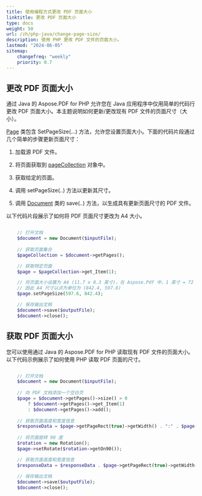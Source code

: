 ```yaml
---
title: 使用编程方式更改 PDF 页面大小
linktitle: 更改 PDF 页面大小
type: docs
weight: 50
url: /zh/php-java/change-page-size/
description: 使用 PHP 更改 PDF 文件的页面大小。
lastmod: "2024-06-05"
sitemap:
    changefreq: "weekly"
    priority: 0.7
---
```


## 更改 PDF 页面大小

通过 Java 的 Aspose.PDF for PHP 允许您在 Java 应用程序中仅用简单的代码行更改 PDF 页面大小。本主题说明如何更新/更改现有 PDF 文件的页面尺寸（大小）。

[Page](https://reference.aspose.com/pdf//java/com.aspose.pdf/page) 类包含 SetPageSize(...) 方法，允许您设置页面大小。下面的代码片段通过几个简单的步骤更新页面尺寸：

1. 加载源 PDF 文件。
2. 将页面获取到 [pageCollection](https://reference.aspose.com/pdf/java/com.aspose.pdf.class-use/pagecollection) 对象中。
3. 获取给定的页面。
4. 调用 setPageSize(..) 方法以更新其尺寸。

1. 调用 [Document](https://reference.aspose.com/pdf/java/com.aspose.pdf/Document) 类的 save(..) 方法，以生成具有更新页面尺寸的 PDF 文件。

以下代码片段展示了如何将 PDF 页面尺寸更改为 A4 大小。

```php

    // 打开文档
    $document = new Document($inputFile);
      
    // 获取页面集合
    $pageCollection = $document->getPages();

    // 获取特定页面
    $page = $pageCollection->get_Item(1);

    // 将页面大小设置为 A4 (11.7 x 8.3 英寸)，在 Aspose.Pdf 中，1 英寸 = 72 点
    // 因此 A4 尺寸以点为单位为 (842.4, 597.6)
    $page.setPageSize(597.6, 842.4);

    // 保存输出文档
    $document->save($outputFile);
    $document->close();
```

## 获取 PDF 页面大小

您可以使用通过 Java 的 Aspose.PDF for PHP 读取现有 PDF 文件的页面大小。以下代码示例展示了如何使用 PHP 读取 PDF 页面的尺寸。

```php

    // 打开文档
    $document = new Document($inputFile);
      
    // 向 PDF 文档添加一个空白页
    $page = $document->getPages()->size() > 0 
        ? $document->getPages()->get_Item(1) 
        : $document->getPages()->add();
    
    // 获取页面高度和宽度信息
    $responseData = $page->getPageRect(true)->getWidth() . ":" . $page->getPageRect(true)->getHeight();
    
    // 将页面旋转 90 度
    $rotation = new Rotation();
    $page->setRotate($rotation->getOn90());

    // 获取页面高度和宽度信息
    $responseData = $responseData . $page->getPageRect(true)->getWidth() . ":" . $page->getPageRect(true)->getHeight();
    
    // 保存输出文档
    $document->save($outputFile);
    $document->close();
```
